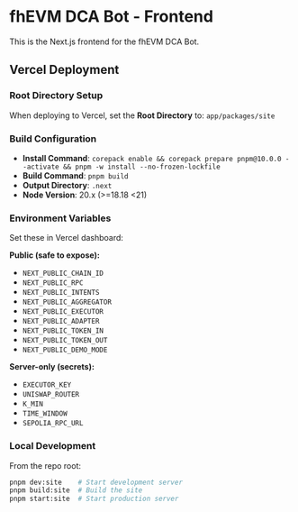 # fhEVM DCA Bot - Frontend

This is the Next.js frontend for the fhEVM DCA Bot.

## Vercel Deployment

### Root Directory Setup
When deploying to Vercel, set the **Root Directory** to: `app/packages/site`

### Build Configuration
- **Install Command**: `corepack enable && corepack prepare pnpm@10.0.0 --activate && pnpm -w install --no-frozen-lockfile`
- **Build Command**: `pnpm build`
- **Output Directory**: `.next`
- **Node Version**: 20.x (>=18.18 <21)

### Environment Variables
Set these in Vercel dashboard:

**Public (safe to expose):**
- `NEXT_PUBLIC_CHAIN_ID`
- `NEXT_PUBLIC_RPC`
- `NEXT_PUBLIC_INTENTS`
- `NEXT_PUBLIC_AGGREGATOR`
- `NEXT_PUBLIC_EXECUTOR`
- `NEXT_PUBLIC_ADAPTER`
- `NEXT_PUBLIC_TOKEN_IN`
- `NEXT_PUBLIC_TOKEN_OUT`
- `NEXT_PUBLIC_DEMO_MODE`

**Server-only (secrets):**
- `EXECUTOR_KEY`
- `UNISWAP_ROUTER`
- `K_MIN`
- `TIME_WINDOW`
- `SEPOLIA_RPC_URL`

### Local Development
From the repo root:
```bash
pnpm dev:site    # Start development server
pnpm build:site  # Build the site
pnpm start:site  # Start production server
```
